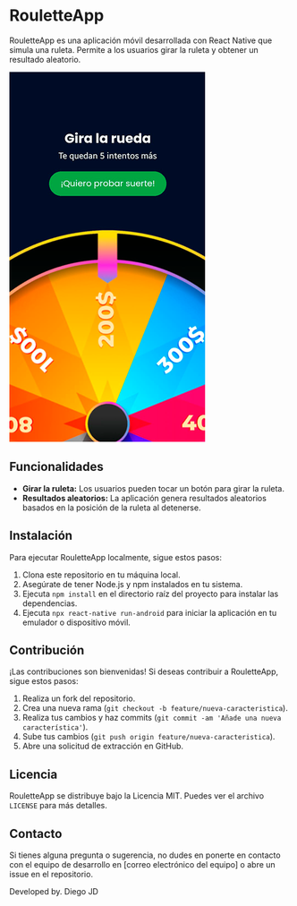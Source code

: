 # RouletteApp

RouletteApp es una aplicación móvil desarrollada con React Native que simula una ruleta. Permite a los usuarios girar la ruleta y obtener un resultado aleatorio.

![Roulette game](./src/assets/img/capture.png)

## Funcionalidades

- **Girar la ruleta:** Los usuarios pueden tocar un botón para girar la ruleta.
- **Resultados aleatorios:** La aplicación genera resultados aleatorios basados en la posición de la ruleta al detenerse.

## Instalación

Para ejecutar RouletteApp localmente, sigue estos pasos:

1. Clona este repositorio en tu máquina local.
2. Asegúrate de tener Node.js y npm instalados en tu sistema.
3. Ejecuta `npm install` en el directorio raíz del proyecto para instalar las dependencias.
4. Ejecuta `npx react-native run-android` para iniciar la aplicación en tu emulador o dispositivo móvil.

## Contribución

¡Las contribuciones son bienvenidas! Si deseas contribuir a RouletteApp, sigue estos pasos:

1. Realiza un fork del repositorio.
2. Crea una nueva rama (`git checkout -b feature/nueva-caracteristica`).
3. Realiza tus cambios y haz commits (`git commit -am 'Añade una nueva característica'`).
4. Sube tus cambios (`git push origin feature/nueva-caracteristica`).
5. Abre una solicitud de extracción en GitHub.

## Licencia

RouletteApp se distribuye bajo la Licencia MIT. Puedes ver el archivo `LICENSE` para más detalles.

## Contacto

Si tienes alguna pregunta o sugerencia, no dudes en ponerte en contacto con el equipo de desarrollo en [correo electrónico del equipo] o abre un issue en el repositorio.

Developed by. Diego JD
